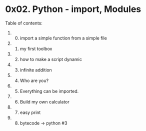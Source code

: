 # 0x02. Python - import, Modules

Table of contents:
1. 0. import a simple function from a simple file
2. 1. my first toolbox
3. 2. how to make a script dynamic
4. 3. infinite addition
5. 4. Who are you?
6. 5. Everything can be imported.
7. 6. Build my own calculator
8. 7. easy print
9. 8. bytecode -> python #3
